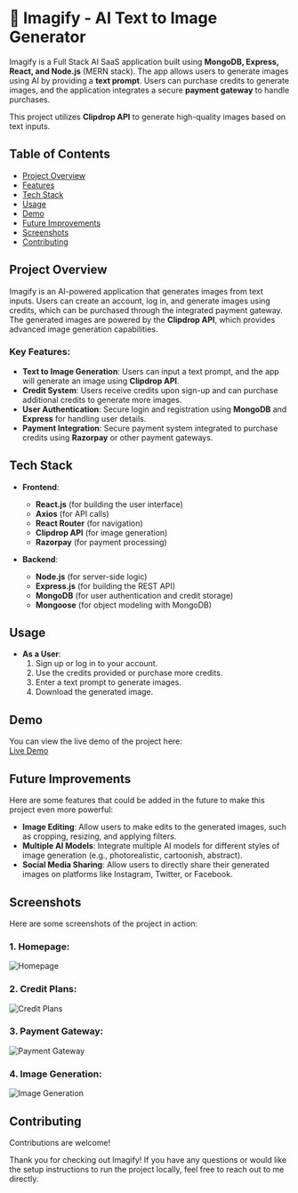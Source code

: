 # 🎨 Imagify - AI Text to Image Generator

Imagify is a Full Stack AI SaaS application built using **MongoDB, Express, React, and Node.js** (MERN stack). The app allows users to generate images using AI by providing a **text prompt**. Users can purchase credits to generate images, and the application integrates a secure **payment gateway** to handle purchases.

This project utilizes **Clipdrop API** to generate high-quality images based on text inputs.

## Table of Contents

- [Project Overview](#project-overview)
- [Features](#features)
- [Tech Stack](#tech-stack)
- [Usage](#usage)
- [Demo](#demo)
- [Future Improvements](#future-improvements)
- [Screenshots](#screenshots)
- [Contributing](#contributing)

## Project Overview

Imagify is an AI-powered application that generates images from text inputs. Users can create an account, log in, and generate images using credits, which can be purchased through the integrated payment gateway. The generated images are powered by the **Clipdrop API**, which provides advanced image generation capabilities.

### Key Features:
- **Text to Image Generation**: Users can input a text prompt, and the app will generate an image using **Clipdrop API**.
- **Credit System**: Users receive credits upon sign-up and can purchase additional credits to generate more images.
- **User Authentication**: Secure login and registration using **MongoDB** and **Express** for handling user details.
- **Payment Integration**: Secure payment system integrated to purchase credits using **Razorpay** or other payment gateways.

## Tech Stack

- **Frontend**:
  - **React.js** (for building the user interface)
  - **Axios** (for API calls)
  - **React Router** (for navigation)
  - **Clipdrop API** (for image generation)
  - **Razorpay** (for payment processing)
  
- **Backend**:
  - **Node.js** (for server-side logic)
  - **Express.js** (for building the REST API)
  - **MongoDB** (for user authentication and credit storage)
  - **Mongoose** (for object modeling with MongoDB)

## Usage

- **As a User**:
  1. Sign up or log in to your account.
  2. Use the credits provided or purchase more credits.
  3. Enter a text prompt to generate images.
  4. Download the generated image.

## Demo

You can view the live demo of the project here:  
[Live Demo](https://imagify-frontend-five.vercel.app/)

## Future Improvements

Here are some features that could be added in the future to make this project even more powerful:

- **Image Editing**: Allow users to make edits to the generated images, such as cropping, resizing, and applying filters.
- **Multiple AI Models**: Integrate multiple AI models for different styles of image generation (e.g., photorealistic, cartoonish, abstract).
- **Social Media Sharing**: Allow users to directly share their generated images on platforms like Instagram, Twitter, or Facebook.

## Screenshots

Here are some screenshots of the project in action:

### 1. **Homepage**:  
![Homepage](https://i.imgur.com/MRHjeBu.png)  

### 2. **Credit Plans**:  
![Credit Plans](https://i.imgur.com/lhjXqEj.png)  

### 3. **Payment Gateway**:  
![Payment Gateway](https://i.imgur.com/wKfhr5L.png)  

### 4. **Image Generation**:  
![Image Generation](https://i.imgur.com/pzzcGiN.png)  


## Contributing

Contributions are welcome! 

Thank you for checking out Imagify! If you have any questions or would like the setup instructions to run the project locally, feel free to reach out to me directly.

